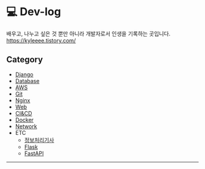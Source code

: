 # 💻 Dev-log

배우고, 나누고 싶은 것 뿐만 아니라 개발자로서 인생을 기록하는 곳입니다.
https://kyleeee.tistory.com/

## Category
* [Django](https://kyleeee.tistory.com/category/Django)
* [Database](https://kyleeee.tistory.com/category/Database)
* [AWS](https://kyleeee.tistory.com/category/AWS)
* [Git](https://kyleeee.tistory.com/category/Git)
* [Nginx](https://kyleeee.tistory.com/category/Nginx)
* [Web](https://kyleeee.tistory.com/category/Web)
* [CI&CD](https://kyleeee.tistory.com/category/CI%26CD)
* [Docker](https://kyleeee.tistory.com/category/Docker)
* [Network](https://kyleeee.tistory.com/category/Network)
* ETC <br> 
    * [정보처리기사](https://kyleeee.tistory.com/category/%EC%A0%95%EB%B3%B4%EC%B2%98%EB%A6%AC%EA%B8%B0%EC%82%AC)
    * [Flask](https://kyleeee.tistory.com/category/Flask)
    * [FastAPI](https://kyleeee.tistory.com/category/FastAPI)
----
